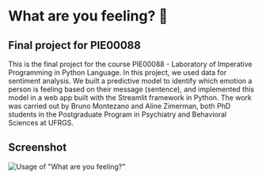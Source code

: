 # What are you feeling? 🔮

## Final project for PIE00088

This is the final project for the course PIE00088 - Laboratory of Imperative
Programming in Python Language. In this project, we used data for sentiment
analysis. We built a predictive model to identify which emotion a person is
feeling based on their message (sentence), and implemented this model in a web
app built with the Streamlit framework in Python. The work was carried out by
Bruno Montezano and Aline Zimerman, both PhD students in the Postgraduate
Program in Psychiatry and Behavioral Sciences at UFRGS.

## Screenshot

![Usage of "What are you feeling?"](https://github.com/user-attachments/assets/f4ad43bd-00cf-45a7-a18f-0bbdd88db614)
